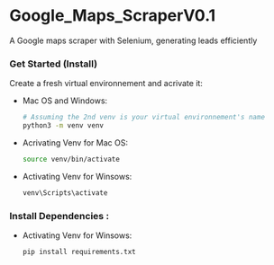 # Google_Maps_ScraperV0.1
 A Google maps scraper with Selenium, generating leads efficiently

 ### Get Started (Install)

Create a fresh virtual environnement and acrivate it:

* Mac OS and Windows:
   ```bash
   # Assuming the 2nd venv is your virtual environnement's name
   python3 -m venv venv
   ```

* Acrivating Venv for Mac OS:
   ```bash
   source venv/bin/activate
   ```

* Activating Venv for Winsows:
   ```bash
   venv\Scripts\activate
   ```

### Install Dependencies : 

* Activating Venv for Winsows:
   ```bash
   pip install requirements.txt
   ```

